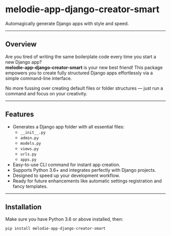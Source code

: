 # melodie-app-django-creator-smart

Automagically generate Django apps with style and speed.

---

## Overview

Are you tired of writing the same boilerplate code every time you start a new Django app?  
**melodie-app-django-creator-smart** is your new best friend! This package empowers you to create fully structured Django apps effortlessly via a simple command-line interface.

No more fussing over creating default files or folder structures — just run a command and focus on your creativity.

---

## Features

- Generates a Django app folder with all essential files:
  - `__init__.py`
  - `admin.py`
  - `models.py`
  - `views.py`
  - `urls.py`
  - `apps.py`
- Easy-to-use CLI command for instant app creation.
- Supports Python 3.6+ and integrates perfectly with Django projects.
- Designed to speed up your development workflow.
- Ready for future enhancements like automatic settings registration and fancy templates.

---

## Installation

Make sure you have Python 3.6 or above installed, then:

```bash
pip install melodie-app-django-creator-smart

